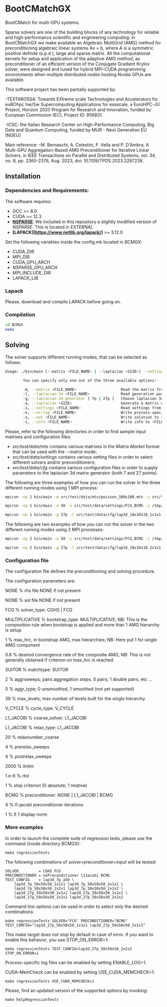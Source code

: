 # BootCMatchGX
BootCMatch for multi-GPU systems.

Sparse solvers are one of the building blocks of any technology for reliable and high-performance scientific and engineering computing. In BootCMatchGX we make available an Algebraic MultiGrid (AMG) 
method for preconditioning algebraic linear systems Ax = b, where A is a symmetric positive definite (s.p.d.), large and sparse matrix. All the computational kernels for setup and application
of the adaptive AMG method, as preconditioner of an efficient version of the Conjugate Gradient Krylov solver, were designed and tuned for hybrid MPI-CUDA programming environments when multiple 
distributed nodes hosting Nvidia GPUs are available.

This software project has been partially supported by:

-TEXTAROSSA: Towards EXtreme scale Technologies and Accelerators for euROhpc hw/Sw Supercomputing Applications for exascale, a EuroHPC-JU Project, Horizon 2020 Program for Research and Innovation, 
funded by European Commission (EC), Project ID: 956831.

-ICSC: the Italian Research Center on High-Performance Computing, Big Data and Quantum Computing, funded by MUR - Next Generation EU (NGEU)

Main reference:
-M. Bernaschi, A. Celestini, F. Vella and P. D'Ambra, A Multi-GPU Aggregation-Based AMG Preconditioner for Iterative Linear Solvers, in IEEE Transactions on Parallel and Distributed Systems, 
vol. 34, no. 8, pp. 2365-2376, Aug. 2023, doi: 10.1109/TPDS.2023.3287238. 

## Installation
### Dependencies and Requirements:

The software requires:
* GCC >= 8.0
* CUDA >= 12.3
* **[NSPARSE](https://github.com/EBD-CREST/nsparse)**: We included in this repository a slightly modified version of *NSPARSE*. This is located in *EXTERNAL*
* **[LAPACK][https://www.netlib.org/lapack/]** >= 3.12.0

Set the following variables inside the config.mk located in *BCMGX*:
* CUDA_DIR
* MPI_DIR
* CUDA_GPU_ARCH
* NSPARSE_GPU_ARCH
* MPI_INCLUDE_DIR
* LAPACK_LIB

### Lapack

Please, download and compile LAPACK before going on.

### Compilation

```sh
cd BCMGX 
make
```

## Solving 

The solver supports different running modes, that can be selected as follows:

```sh
Usage: ./bin/main [--matrix <FILE_NAME> | --laplacian <SIZE>] --settings <FILE_NAME> --info <FILE_NAME>

        You can specify only one out of the three available options: --matrix, --laplacian-3d and --laplacian

        -m, --matrix <FILE_NAME>                    Read the matrix from file <FILE_NAME>.
        -l, --laplacian-3d <FILE_NAME>              Read generation parameters from file <FILE_NAME>.
        -g, --laplacian-3d-generator [ 7p | 27p ]   Choose laplacian 3d generator (7 points or 27 points).
        -a, --laplacian <SIZE>                      Generate a matrix whose size is <SIZE>^3.
        -s, --settings <FILE_NAME>                  Read settings from file <FILE_NAME>.
        -e, --errlog <FILE_NAME>                    Write process-specific log to <FILE_NAME><PROC_ID>.
        -o, --out <FILE_NAME>                       Write solution to <FILE_NAME>.
        -i, --info <FILE_NAME>                      Write info to <FILE_NAME>.
```

Please, refer to the following directories in order to find sample input matrixes
and configuration files:
* *src/test/data/mtx* contains various matrixes in the *Matrix Market* format that can be used with the *--matrix* mode;
* *src/test/data/settings* contains various setting files in order to select
different solvers and/or preconditioners;
* *src/test/data/cfg* contains various configuration files in order to supply
parameters to the laplacian 3d matrix generator (both 7 and 27 points).

The following are three examples of how you can run the solver in the three different running modes using 1 MPI process:

```sh
mpirun -np 1 bin/main -m src/test/data/mtx/poisson_100x100.mtx -s src/test/data/settings/FCG_BCMG -i /tmp/out_info -o /tmp/out_solution

mpirun -np 1 bin/main -a 50 -s src/test/data/settings/FCG_BCMG -i /tmp/out_info -o /tmp/out_solution

mpirun -np 1 bin/main -g 27p -l src/test/data/cfg/lap3d_10x10x10_1x1x1.cfg -s src/test/data/settings/FCG_BCMG -i /tmp/out_info -o /tmp/out_solution
```

The following are two examples of how you can run the solver in the two different running modes using 2 MPI processes:

```sh
mpirun -np 2 bin/main -a 50 -s src/test/data/settings/FCG_BCMG -i /tmp/out_info -o /tmp/out_solution

mpirun -np 2 bin/main -g 27p -l src/test/data/cfg/lap3d_10x10x10_2x1x1.cfg -s src/test/data/settings/FCG_BCMG -i /tmp/out_info -o /tmp/out_solution
```

### Configuration file

The configuration file defines the preconditioning and solving procedure.

The configuration parameters are:

NONE            % rhs file NONE if not present

NONE            % sol file NONE if not present

FCG             % solver_type: CGHS | FCG

MULTIPLICATIVE  % bootstrap_type: MULTIPLICATIVE; NB: This is the composition rule when bootstrap is applied and more than 1 AMG hierarchy is setup

1               % max_hrc, in bootstrap AMG, max hierarchies; NB: Here put 1 for single AMG component

0.8             % desired convergence rate of the composite AMG; NB: This is not generally obtained if criterion on max_hrc is reached

SUITOR          % matchtype: SUITOR

2               % aggrsweeps; pairs aggregation steps. 0 pairs; 1 double pairs, etc ...

0               % aggr_type; 0 unsmoothed, 1 smoothed (not yet supported)

39              % max_levels; max number of levels built for the single hierarchy

V_CYCLE         % cycle_type: V_CYCLE

L1_JACOBI       % coarse_solver: L1_JACOBI

L1_JACOBI       % relax_type: L1_JACOBI

20              % relaxnumber_coarse

4               % prerelax_sweeps

4               % postrelax_sweeps

2000            % itnlim

1.e-6           % rtol

1               % stop criterion (0 absolute, 1 relative)

BCMG            % preconditioner: NONE | L1_JACOBI | BCMG

4               % l1-jacobi preconditioner iterations

1               % If 1 display norm

### More examples

In order to launch the complete suite of regression tests, please use the command (inside directory BCMGX):

    make regressionTests

The following combinations of solver+preconditioner+input will be tested:

    SOLVER         = CGHS FCG
    PRECONDITIONER = noPreconditioner l1Jacobi BCMG
    TEST_CONFIG    = lap3d_7p_a50 \
        lap3d_7p_50x50x50_1x1x1 lap3d_7p_50x50x50_2x1x1 \
        lap3d_7p_50x50x50_2x2x1 lap3d_7p_50x50x50_2x2x2 \
        lap3d_27p_50x50x50_1x1x1 lap3d_27p_50x50x50_2x1x1 \
        lap3d_27p_50x50x50_2x2x1 lap3d_27p_50x50x50_2x2x2

Command line options can be used in order to select only the desired combinations:

    make regressionTests SOLVER="FCG" PRECONDITIONER="BCMG" TEST_CONFIG="lap3d_27p_50x50x50_1x1x1 lap3d_27p_50x50x50_2x1x1"

This make target does not stop by default in case of error. If you want to enable this behavior, you use STOP_ON_ERROR=1:

    make regressionTests TEST_CONFIG=lap3d_27p_50x50x50_2x2x2 STOP_ON_ERROR=1

Process-specific log files can be enabled by setting ENABLE_LOG=1.

CUDA-MemCheck can be enabled by setting USE_CUDA_MEMCHECK=1:

    make regressionTests USE_CUDA_MEMCHECK=1

Please, find an updated version of the supported options by invoking:

    make helpRegressionTests
	
